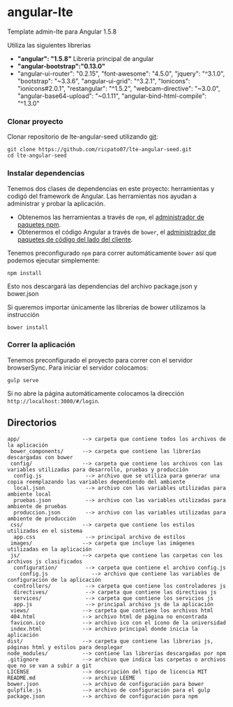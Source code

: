 # angular-lte
Template admin-lte para Angular 1.5.8

Utiliza las siguientes librerias
 - **"angular": "1.5.8"**  Libreria principal de angular
 - **"angular-bootstrap":"0.13.0"** 
 - "angular-ui-router": "0.2.15",
"font-awesome": "4.5.0",
"jquery": "^3.1.0",
"bootstrap": "~3.3.6",
"angular-ui-grid": "^3.2.1",
"Ionicons": "ionicons#2.0.1",
"restangular": "^1.5.2",
"webcam-directive": "~3.0.0",
"angular-base64-upload": "~0.1.11",
"angular-bind-html-compile": "^1.3.0"

### Clonar proyecto

Clonar repositorio de lte-angular-seed utilizando [git][git]:

```
git clone https://github.com/ricpato07/lte-angular-seed.git
cd lte-angular-seed
```

### Instalar dependencias

Tenemos dos clases de dependencias en este proyecto: herramientas y codigó del framework de Angular.
Las herramientas nos ayudan a administrar y probar la aplicación.

* Obtenemos las herramientas a través de `npm`, el [administrador de paquetes npm][npm].
* Obtenermos el código Angular a través de `bower`, el [administrador de paquetes de código del lado del cliente][bower].

Tenemos preconfigurado `npm` para correr automáticamente `bower` así que podemos ejecutar simplemente:

```
npm install
```
Esto nos descargará las dependencias del archivo package.json y bower.json

Si queremos importar únicamente las librerías de bower utilizamos la instrucción

```
bower install
```

### Correr la aplicación

Tenemos preconfigurado el proyecto para correr con el servidor browserSync. Para iniciar el servidor 
colocamos:

```
gulp serve
```
Si no abre la página automáticamente colocamos la dirección `http://localhost:3000/#/login`.



## Directorios

```
app/                    --> carpeta que contiene todos los archivos de la aplicación
 bower_components/      --> carpeta que contiene las librerías descargadas con bower
 config/                --> carpeta que contiene los archivos con las variables utilizadas para desarrollo, pruebas y producción
  config.js              --> archivo que se utiliza para generar una copia reemplazando las variables dependiendo del ambiente
  local.json             --> archivo con las variables utilizadas para ambiente local
  pruebas.json           --> archivo con las variables utilizadas para ambiente de pruebas
  produccion.json        --> archivo con las variables utilizadas para ambiente de producción
 css/                   --> carpeta que contiene los estilos utilizados en el sistema
  app.css                --> principal archivo de estilos  
 images/                --> carpeta que incluye las imágenes utilizadas en la aplicación
 js/                    --> carpeta que contiene las carpetas con los archivos js clasificados
  configuration/         --> carpeta que contiene el archivo config.js
    config.js              --> archivo que contiene las variables de configuración de la aplicación
  controllers/           --> carpeta que contiene los controladores js 
  directives/            --> carpeta que contiene las directivas js 
  services/              --> carpeta que contiene los servicios js
  app.js                 --> principal archivo js de la aplicación
 views/                 --> carpeta que contiene los archivos html     
 404.html               --> archivo html de página no encontrada
 favicon.ico            --> archivo ico con el ícono de la universidad
 index.html             --> archivo principal donde inicia la aplicación
dist/                   --> carpeta que contiene las librerias js, páginas html y estilos para desplegar
node_modules/           --> contiene las librerías descargadas por npm
.gitignore              --> archivo que indica las carpetas o archivos que no se van a subir a git 
LICENSE                 --> descripción del tipo de licencia MIT 
README.md               --> archivo LEEME
bower.json              --> archivo de configuración para bower
gulpfile.js             --> archivo de configuración para el gulp
package.json            --> archivo de configuración para npm
```


[git]: http://git-scm.com/
[bower]: http://bower.io
[npm]: https://www.npmjs.org/
[node]: http://nodejs.org
[browserSync]: https://www.browsersync.io/docs/gulp
